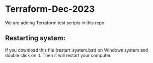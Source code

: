 # Terraform-Dec-2023

We are adding Terraform test scripts in this repo.

## Restarting system:
If you download this file (restart_system.bat) on Windows system and double click on it. Then it will restart your computer.
